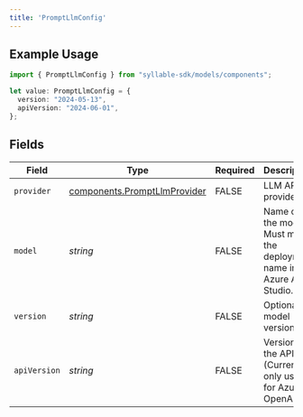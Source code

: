 ```yaml
---
title: 'PromptLlmConfig'
---
```


## Example Usage

```typescript
import { PromptLlmConfig } from "syllable-sdk/models/components";

let value: PromptLlmConfig = {
  version: "2024-05-13",
  apiVersion: "2024-06-01",
};
```

## Fields

| Field                                                                        | Type                                                                         | Required                                                                     | Description                                                                  | Example                                                                      |
| ---------------------------------------------------------------------------- | ---------------------------------------------------------------------------- | ---------------------------------------------------------------------------- | ---------------------------------------------------------------------------- | ---------------------------------------------------------------------------- |
| `provider`                                                                   | [components.PromptLlmProvider](/sdk-docs/models/components/promptllmprovider) | FALSE                                                           | LLM API provider.                                                            |                                                                              |
| `model`                                                                      | *string*                                                                     | FALSE                                                           | Name of the model. Must match the deployment name in Azure AI Studio.        | gpt-4o                                                                       |
| `version`                                                                    | *string*                                                                     | FALSE                                                           | Optional model version.                                                      | 2024-05-13                                                                   |
| `apiVersion`                                                                 | *string*                                                                     | FALSE                                                           | Version of the API. (Currently only used for Azure OpenAI.)                  | 2024-06-01                                                                   |
